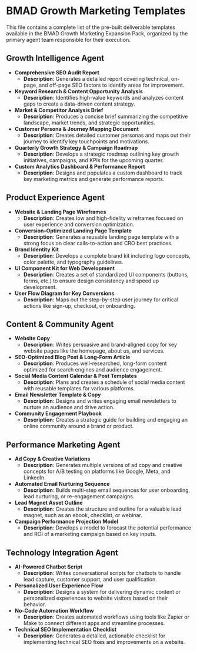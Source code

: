 # BMAD Growth Marketing Templates

This file contains a complete list of the pre-built deliverable templates available in the BMAD Growth Marketing Expansion Pack, organized by the primary agent team responsible for their execution.

## Growth Intelligence Agent

-   **Comprehensive SEO Audit Report**
    -   **Description**: Generates a detailed report covering technical, on-page, and off-page SEO factors to identify areas for improvement.
-   **Keyword Research & Content Opportunity Analysis**
    -   **Description**: Identifies high-value keywords and analyzes content gaps to create a data-driven content strategy.
-   **Market & Competitor Analysis Brief**
    -   **Description**: Produces a concise brief summarizing the competitive landscape, market trends, and strategic opportunities.
-   **Customer Persona & Journey Mapping Document**
    -   **Description**: Creates detailed customer personas and maps out their journey to identify key touchpoints and motivations.
-   **Quarterly Growth Strategy & Campaign Roadmap**
    -   **Description**: Develops a strategic roadmap outlining key growth initiatives, campaigns, and KPIs for the upcoming quarter.
-   **Custom Analytics Dashboard & Performance Report**
    -   **Description**: Designs and populates a custom dashboard to track key marketing metrics and generate performance reports.

## Product Experience Agent

-   **Website & Landing Page Wireframes**
    -   **Description**: Creates low and high-fidelity wireframes focused on user experience and conversion optimization.
-   **Conversion-Optimized Landing Page Template**
    -   **Description**: Generates a reusable landing page template with a strong focus on clear calls-to-action and CRO best practices.
-   **Brand Identity Kit**
    -   **Description**: Develops a complete brand kit including logo concepts, color palette, and typography guidelines.
-   **UI Component Kit for Web Development**
    -   **Description**: Creates a set of standardized UI components (buttons, forms, etc.) to ensure design consistency and speed up development.
-   **User Flow Diagram for Key Conversions**
    -   **Description**: Maps out the step-by-step user journey for critical actions like sign-up, checkout, or onboarding.

## Content & Community Agent

-   **Website Copy**
    -   **Description**: Writes persuasive and brand-aligned copy for key website pages like the homepage, about us, and services.
-   **SEO-Optimized Blog Post & Long-Form Article**
    -   **Description**: Produces well-researched, long-form content optimized for search engines and audience engagement.
-   **Social Media Content Calendar & Post Templates**
    -   **Description**: Plans and creates a schedule of social media content with reusable templates for various platforms.
-   **Email Newsletter Template & Copy**
    -   **Description**: Designs and writes engaging email newsletters to nurture an audience and drive action.
-   **Community Engagement Playbook**
    -   **Description**: Creates a strategic guide for building and engaging an online community around a brand or product.

## Performance Marketing Agent

-   **Ad Copy & Creative Variations**
    -   **Description**: Generates multiple versions of ad copy and creative concepts for A/B testing on platforms like Google, Meta, and LinkedIn.
-   **Automated Email Nurturing Sequence**
    -   **Description**: Builds multi-step email sequences for user onboarding, lead nurturing, or re-engagement campaigns.
-   **Lead Magnet Asset Outline**
    -   **Description**: Creates the structure and outline for a valuable lead magnet, such as an ebook, checklist, or webinar.
-   **Campaign Performance Projection Model**
    -   **Description**: Develops a model to forecast the potential performance and ROI of a marketing campaign based on key inputs.

## Technology Integration Agent

-   **AI-Powered Chatbot Script**
    -   **Description**: Writes conversational scripts for chatbots to handle lead capture, customer support, and user qualification.
-   **Personalized User Experience Flow**
    -   **Description**: Designs a system for delivering dynamic content or personalized experiences to website visitors based on their behavior.
-   **No-Code Automation Workflow**
    -   **Description**: Creates automated workflows using tools like Zapier or Make to connect different apps and streamline processes.
-   **Technical SEO Implementation Checklist**
    -   **Description**: Generates a detailed, actionable checklist for implementing technical SEO fixes and improvements on a website.
